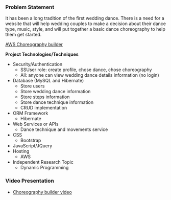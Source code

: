 ### Problem Statement
It has been a long tradition of the first wedding dance. There is a need for a website that will help wedding couples 
to make a decision about their dance type, music, style, and will put together a basic dance choreography to help 
them get started. 


[AWS Choreography builder](http://18.224.198.249:8080/choreographybuilder/)

**Project Technologies/Techniques**
    
* Security/Authentication 
    * SSUser role: create profile, chose dance, chose choreography
    * All: anyone can view wedding dance details information (no login)
* Database (MySQL and Hibernate)
    * Store users 
    * Store wedding dance information
    * Store steps information
    * Store dance technique information
    * CRUD implementation
* ORM Framework 
    * Hibernate
* Web Services or APIs
    * Dance technique and movements service
* CSS
    * Bootstrap
* JavaScript/JQuery    
* Hosting 
    * AWS
* Independent Research Topic
    * Dynamic Programming


### Video Presentation

* [Choreography builder video](https://youtu.be/1iPKmX-CKCU)

